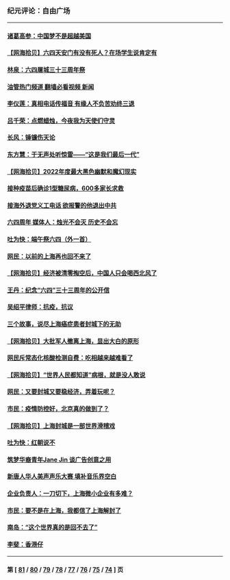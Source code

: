 ### 纪元评论：自由广场
---
#### [诸葛高参：中国梦不是超越美国](../../pages/nsc993/n13753666.md?06080330) 
#### [【网海拾贝】六四天安门有没有死人？在场学生说肯定有](../../pages/nsc993/n13753395.md?06080330) 
#### [林泉：六四屠城三十三周年祭](../../pages/nsc993/n13753318.md?06080330) 
#### [油管热门频道 翻墙必看视频 新闻](ok?06080330)
#### [李仪莲：真相电话传福音 有缘人不负苦劝终三退](../../pages/nsc993/n13753255.md?06080330) 
#### [吕千荣：点燃蜡烛，今夜我为天使们守灵](../../pages/nsc993/n13753239.md?06080330) 
#### [长风：锤镰伤天论](../../pages/nsc993/n13753220.md?06080330) 
#### [东方慧：于无声处听惊雷——“这是我们最后一代”](../../pages/nsc993/n13753047.md?06080330) 
#### [【网海拾贝】2022年度最大黑色幽默和魔幻现实](../../pages/nsc993/n13752233.md?06080330) 
#### [接种疫苗后确诊1型糖尿病，600多家长求救](../../pages/nsc993/n13752221.md?06080330) 
#### [接海外退党义工电话 欲报警的他退出中共](../../pages/nsc993/n13750442.md?06080330) 
#### [六四周年 媒体人：烛光不会灭 历史不会忘](../../pages/nsc993/n13751264.md?06080330) 
#### [吐为快：端午祭六四（外一首）](../../pages/nsc993/n13751218.md?06080330) 
#### [网民：以前的上海再也回不来了](../../pages/nsc993/n13750818.md?06080330) 
#### [【网海拾贝】经济被清零掏空后，中国人只会喝西北风了](../../pages/nsc993/n13750791.md?06080330) 
#### [王丹：纪念“六四”三十三周年的公开信](../../pages/nsc993/n13750161.md?06080330) 
#### [吴绍平律师：抗疫，抗议](../../pages/nsc993/n13750135.md?06080330) 
#### [三个故事，说尽上海癌症患者封城下的无助](../../pages/nsc993/n13749222.md?06080330) 
#### [【网海拾贝】大批军人撤离上海，显出大白的原形](../../pages/nsc993/n13749184.md?06080330) 
#### [网民斥常态化核酸检测自费：吃相越来越难看了](../../pages/nsc993/n13749170.md?06080330) 
#### [【网海拾贝】“世界人民都知道”病根，就是没人敢说](../../pages/nsc993/n13747347.md?06080330) 
#### [网民：又要封城又要稳经济，弄着玩呢？](../../pages/nsc993/n13747327.md?06080330) 
#### [市民：疫情防控好，北京真的做到了？](../../pages/nsc993/n13746694.md?06080330) 
#### [【网海拾贝】上海封城是一部世界滑稽戏](../../pages/nsc993/n13746605.md?06080330) 
#### [吐为快：红朝说不](../../pages/nsc993/n13746172.md?06080330) 
#### [筑梦华裔青年Jane Jin 谈广告创意之用](../../pages/nsc993/n13743806.md?06080330) 
#### [新唐人华人美声声乐大赛 填补音乐界空白](../../pages/nsc993/n13746123.md?06080330) 
#### [企业负责人：一刀切下，上海微小企业有多难？](../../pages/nsc993/n13745707.md?06080330) 
#### [市民：要不是在上海，我都信了上海解封了](../../pages/nsc993/n13744901.md?06080330) 
#### [南岛：“这个世界真的是回不去了”](../../pages/nsc993/n13744880.md?06080330) 
#### [李斐：香港仔](../../pages/nsc993/n13744441.md?06080330) 

---
#### 第 [ [81](./81.md?06080330) / [80](./80.md?06080330) / [79](./79.md?06080330) / [78](./78.md?06080330) / [77](./77.md?06080330) / [76](./76.md?06080330) / [75](./75.md?06080330) / [74](./74.md?06080330) ] 页
